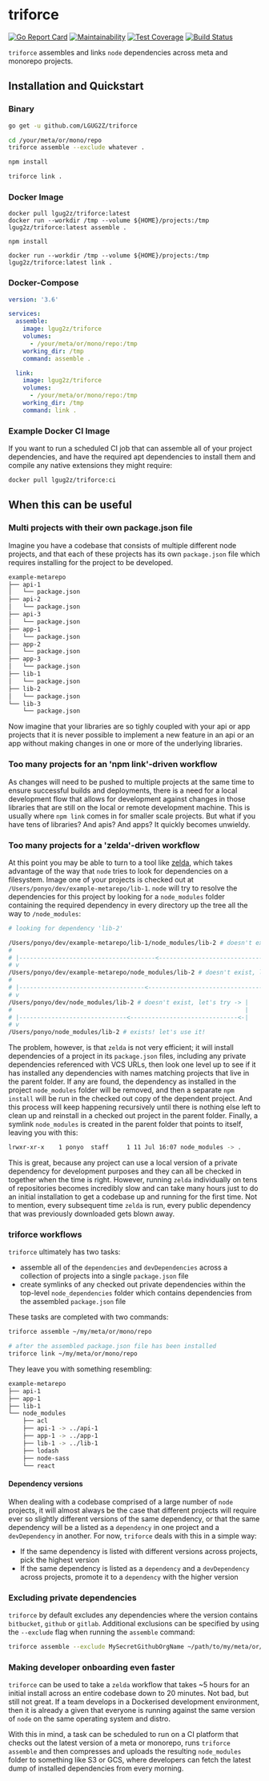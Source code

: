 # triforce
[![Go Report Card](https://goreportcard.com/badge/github.com/lgug2z/triforce)](https://goreportcard.com/report/github.com/lgug2z/triforce)
[![Maintainability](https://api.codeclimate.com/v1/badges/2296d2da4304647c9bcc/maintainability)](https://codeclimate.com/github/LGUG2Z/triforce/maintainability)
[![Test Coverage](https://api.codeclimate.com/v1/badges/2296d2da4304647c9bcc/test_coverage)](https://codeclimate.com/github/LGUG2Z/triforce/test_coverage)
[![Build Status](https://travis-ci.org/LGUG2Z/triforce.svg?branch=master)](https://travis-ci.org/LGUG2Z/triforce)

`triforce` assembles and links `node` dependencies across meta and monorepo projects.

## Installation and Quickstart
### Binary
```bash
go get -u github.com/LGUG2Z/triforce

cd /your/meta/or/mono/repo
triforce assemble --exclude whatever .

npm install

triforce link .
```

### Docker Image
```
docker pull lgug2z/triforce:latest
docker run --workdir /tmp --volume ${HOME}/projects:/tmp lgug2z/triforce:latest assemble .

npm install

docker run --workdir /tmp --volume ${HOME}/projects:/tmp lgug2z/triforce:latest link .
```

### Docker-Compose
```yaml
version: '3.6'

services:
  assemble:
    image: lgug2z/triforce
    volumes:
      - /your/meta/or/mono/repo:/tmp
    working_dir: /tmp
    command: assemble .

  link:
    image: lgug2z/triforce
    volumes:
      - /your/meta/or/mono/repo:/tmp
    working_dir: /tmp
    command: link .
```

### Example Docker CI Image
If you want to run a scheduled CI job that can assemble all of your project
dependencies, and have the required apt dependencies to install them and
compile any native extensions they might require:
```bash
docker pull lgug2z/triforce:ci
```

## When this can be useful
### Multi projects with their own package.json file
Imagine you have a codebase that consists of multiple different node projects,
and that each of these projects has its own `package.json` file which requires
installing for the project to be developed.

```bash
example-metarepo
├── api-1
│   └── package.json
├── api-2
│   └── package.json
├── api-3
│   └── package.json
├── app-1
│   └── package.json
├── app-2
│   └── package.json
├── app-3
│   └── package.json
├── lib-1
│   └── package.json
├── lib-2
│   └── package.json
└── lib-3
    └── package.json
```

Now imagine that your libraries are so tighly coupled with your api or app
projects that it is never possible to implement a new feature in an api or
an app without making changes in one or more of the underlying libraries.


### Too many projects for an 'npm link'-driven workflow
As changes will need to be pushed to multiple projects at the same time to
ensure successful builds and deployments, there is a need for a local
development flow that allows for development against changes in those libraries
that are still on the local or remote development machine. This is usually where
`npm link` comes in for smaller scale projects. But what if you have tens of
libraries? And apis? And apps? It quickly becomes unwieldy.

### Too many projects for a 'zelda'-driven workflow
At this point you may be able to turn to a tool like [zelda](https://github.com/feross/zelda),
which takes advantage of the way that `node` tries to look for dependencies on a filesystem.
Image one of your projects is checked out at `/Users/ponyo/dev/example-metarepo/lib-1`. `node`
will try to resolve the dependencies for this project by looking for a `node_modules` folder
containing the required dependency in every directory up the tree all the way to `/node_modules`:

```bash
# looking for dependency 'lib-2'

/Users/ponyo/dev/example-metarepo/lib-1/node_modules/lib-2 # doesn't exist, let's try -> |
#                                                                                        |
# |--------------------------------------<--------------------------------------------<- |
# v
/Users/ponyo/dev/example-metarepo/node_modules/lib-2 # doesn't exist, let's try -> |
#                                                                                  |
# |-----------------------------------<------------------------------------------<-|
# v
/Users/ponyo/dev/node_modules/lib-2 # doesn't exist, let's try -> |
#                                                                 |
# |------------------------------<------------------------------<-|
# v
/Users/ponyo/node_modules/lib-2 # exists! let's use it!
```

The problem, however, is that `zelda` is not very efficient; it will install dependencies
of a project in its `package.json` files, including any private dependencies referenced with VCS
URLs, then look one level up to see if it has installed any dependencies with names matching projects
that live in the parent folder. If any are found, the dependency as installed in the project
`node_modules` folder will be removed, and then a separate `npm install` will be run in the checked out
copy of the dependent project. And this process will keep happening recursively until there is nothing
else left to clean up and reinstall in a checked out project in the parent folder. Finally, a symlink
`node_modules` is created in the parent folder that points to itself, leaving you with this:

```bash
lrwxr-xr-x    1 ponyo  staff     1 11 Jul 16:07 node_modules -> .
```

This is great, because any project can use a local version of a private dependency for development
purposes and they can all be checked in together when the time is right. However, running `zelda`
individually on tens of repositories becomes incredibly slow and can take many hours just to do
an initial installation to get a codebase up and running for the first time. Not to mention, every
subsequent time `zelda` is run, every public dependency that was previously downloaded gets blown
away.

### triforce workflows

`triforce` ultimately has two tasks:
* assemble all of the `dependencies` and `devDependencies` across a collection of projects into a single 
`package.json` file
* create symlinks of any checked out private dependencies within the top-level `node_dependencies` folder 
which contains dependencies from the assembled `package.json` file

These tasks are completed with two commands:
```bash
triforce assemble ~/my/meta/or/mono/repo
```

```bash
# after the assembled package.json file has been installed
triforce link ~/my/meta/or/mono/repo
```

They leave you with something resembling:

```bash
example-metarepo
├── api-1
├── app-1
├── lib-1
└── node_modules
    ├── acl 
    ├── api-1 -> ../api-1
    ├── app-1 -> ../app-1
    ├── lib-1 -> ../lib-1
    ├── lodash
    ├── node-sass
    └── react
```

#### Dependency versions
When dealing with a codebase comprised of a large number of `node` projects, it will almost always be the
case that different projects will require ever so slightly different versions of the same dependency, or
that the same dependency will be a listed as a `dependency` in one project and a `devDependency` in another.
For now, `triforce` deals with this in a simple way:
* If the same dependency is listed with different versions across projects, pick the highest version
* If the same dependency is listed as a `dependency` and a `devDependency` across projects, promote it to 
a `dependency` with the higher version


### Excluding private dependencies
`triforce` by default excludes any dependencies where the version contains `bitbucket`, `github` or `gitlab`.
Additional exclusions can be specified by using the `--exclude` flag when running the `assemble` command:

```bash
triforce assemble --exclude MySecretGithubOrgName ~/path/to/my/meta/or/mono/repo
```

### Making developer onboarding even faster
`triforce` can be used to take a `zelda` workflow that takes ~5 hours for an initial install across an
entire codebase down to 20 minutes. Not bad, but still not great. If a team develops in a Dockerised
development environment, then it is already a given that everyone is running against the same version
of `node` on the same operating system and distro.

With this in mind, a task can be scheduled to run on a CI platform that checks out the latest version
of a meta or monorepo, runs `triforce assemble` and then compresses and uploads the resulting `node_modules`
folder to something like S3 or GCS, where developers can fetch the latest dump of installed dependencies
from every morning.
